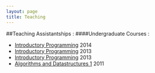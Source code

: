 ```yaml
---
layout: page
title: Teaching
---
```


##Teaching Assistantships :
####Undergraduate Courses :
* [Introductory Programming](http://www.kurser.dtu.dk/02102.aspx) 2014
* [Introductory Programming](http://www.kurser.dtu.dk/02101.aspx) 2013
* [Introductory Programming](http://www.kurser.dtu.dk/02102.aspx) 2013
* [Algorithms and Datastructures 1](http://www.kurser.dtu.dk/02326.aspx) 2011
